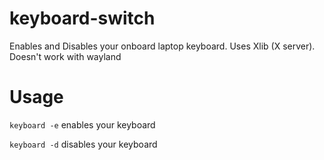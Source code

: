 # keyboard-switch
Enables and Disables your onboard laptop keyboard.
Uses Xlib (X server). Doesn't work with wayland

# Usage
```keyboard -e```
enables your keyboard
  
```keyboard -d```
disables your keyboard
